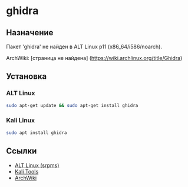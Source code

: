# ghidra

## Назначение

Пакет 'ghidra' не найден в ALT Linux p11 (x86_64/i586/noarch).

ArchWiki: [страница не найдена] (https://wiki.archlinux.org/title/Ghidra)

## Установка

### ALT Linux
```bash
sudo apt-get update && sudo apt-get install ghidra
```

### Kali Linux
```bash
sudo apt install ghidra
```

## Ссылки

- [ALT Linux (srpms)](https://packages.altlinux.org/ru/p11/srpms/ghidra/)
- [Kali Tools](https://www.kali.org/tools/ghidra/)
- [ArchWiki](https://wiki.archlinux.org/title/Ghidra)
